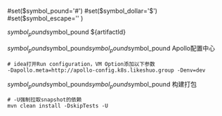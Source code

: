 #set($symbol_pound='#')
#set($symbol_dollar='$')
#set($symbol_escape='\' ) 

$symbol_pound$symbol_pound ${artifactId}


$symbol_pound$symbol_pound$symbol_pound$symbol_pound Apollo配置中心

```shell script
# idea打开Run configuration，VM Option添加以下参数
-Dapollo.meta=http://apollo-config.k8s.likeshuo.group -Denv=dev
```

$symbol_pound$symbol_pound$symbol_pound$symbol_pound 构建打包

```shell script
# -U强制拉取snapshot的依赖
mvn clean install -DskipTests -U
```

